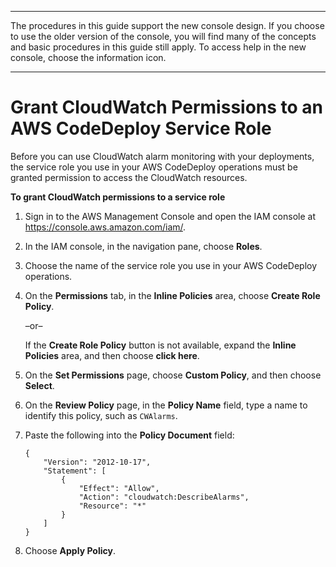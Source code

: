 --------

 The procedures in this guide support the new console design\. If you choose to use the older version of the console, you will find many of the concepts and basic procedures in this guide still apply\. To access help in the new console, choose the information icon\. 

--------

# Grant CloudWatch Permissions to an AWS CodeDeploy Service Role<a name="monitoring-create-alarms-grant-permissions"></a>

Before you can use CloudWatch alarm monitoring with your deployments, the service role you use in your AWS CodeDeploy operations must be granted permission to access the CloudWatch resources\. 

**To grant CloudWatch permissions to a service role**

1. Sign in to the AWS Management Console and open the IAM console at [https://console\.aws\.amazon\.com/iam/](https://console.aws.amazon.com/iam/)\.

1. In the IAM console, in the navigation pane, choose **Roles**\.

1. Choose the name of the service role you use in your AWS CodeDeploy operations\.

1. On the **Permissions** tab, in the **Inline Policies** area, choose **Create Role Policy**\.

   –or–

   If the **Create Role Policy** button is not available, expand the **Inline Policies** area, and then choose **click here**\.

1. On the **Set Permissions** page, choose **Custom Policy**, and then choose **Select**\.

1. On the **Review Policy** page, in the **Policy Name** field, type a name to identify this policy, such as `CWAlarms`\.

1. Paste the following into the **Policy Document** field: 

   ```
   {
       "Version": "2012-10-17",
       "Statement": [
           {
               "Effect": "Allow",
               "Action": "cloudwatch:DescribeAlarms",
               "Resource": "*"
           }
       ]
   }
   ```

1. Choose **Apply Policy**\.